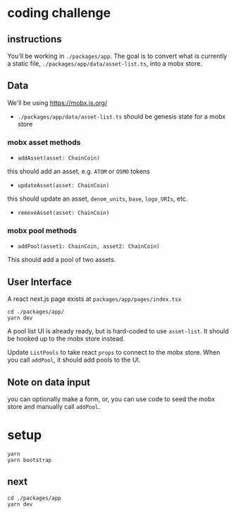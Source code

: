 # coding challenge

## instructions

You'll be working in `./packages/app`. The goal is to convert what is currently a static file, `./packages/app/data/asset-list.ts`, into a mobx store.

## Data

We'll be using https://mobx.js.org/

* `./packages/app/data/asset-list.ts` should be genesis state for a mobx store

### mobx asset methods

* `addAsset(asset: ChainCoin)`

this should add an asset, e.g. `ATOM` or `OSMO` tokens

* `updateAsset(asset: ChainCoin)`

this should update an asset, `denom_units`, `base`, `logo_URIs`, etc.

* `removeAsset(asset: ChainCoin)`

### mobx pool methods

* `addPool(asset1: ChainCoin, asset2: ChainCoin)` 

This should add a pool of two assets. 

## User Interface

A react next.js page exists at `packages/app/pages/index.tsx`

```
cd ./packages/app/
yarn dev
```

A pool list UI is already ready, but is hard-coded to use `asset-list`. It should be hooked up to the mobx store instead.


Update `ListPools` to take react `props` to connect to the mobx store. When you call `addPool`, it should add pools to the UI. 

## Note on data input

you can optionally make a form, or, you can use code to seed the mobx store and manually call `addPool`.

# setup

```
yarn
yarn bootstrap
```

## next

```
cd ./packages/app
yarn dev
```
